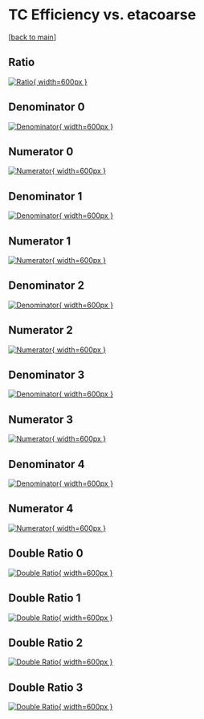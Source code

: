 # TC Efficiency vs. etacoarse

[[back to main](./)]



## Ratio

[![Ratio](../mtv/var/TC_base_321_0_eff_etacoarse.png){ width=600px }](../mtv/var/TC_base_321_0_eff_etacoarse.pdf)

## Denominator 0

[![Denominator](../mtv/den/TC_base_321_0_eff_etacoarse_den0.png){ width=600px }](../mtv/den/TC_base_321_0_eff_etacoarse_den0.pdf)

## Numerator 0

[![Numerator](../mtv/num/TC_base_321_0_eff_etacoarse_num0.png){ width=600px }](../mtv/num/TC_base_321_0_eff_etacoarse_num0.pdf)

## Denominator 1

[![Denominator](../mtv/den/TC_base_321_0_eff_etacoarse_den1.png){ width=600px }](../mtv/den/TC_base_321_0_eff_etacoarse_den1.pdf)

## Numerator 1

[![Numerator](../mtv/num/TC_base_321_0_eff_etacoarse_num1.png){ width=600px }](../mtv/num/TC_base_321_0_eff_etacoarse_num1.pdf)

## Denominator 2

[![Denominator](../mtv/den/TC_base_321_0_eff_etacoarse_den2.png){ width=600px }](../mtv/den/TC_base_321_0_eff_etacoarse_den2.pdf)

## Numerator 2

[![Numerator](../mtv/num/TC_base_321_0_eff_etacoarse_num2.png){ width=600px }](../mtv/num/TC_base_321_0_eff_etacoarse_num2.pdf)

## Denominator 3

[![Denominator](../mtv/den/TC_base_321_0_eff_etacoarse_den3.png){ width=600px }](../mtv/den/TC_base_321_0_eff_etacoarse_den3.pdf)

## Numerator 3

[![Numerator](../mtv/num/TC_base_321_0_eff_etacoarse_num3.png){ width=600px }](../mtv/num/TC_base_321_0_eff_etacoarse_num3.pdf)

## Denominator 4

[![Denominator](../mtv/den/TC_base_321_0_eff_etacoarse_den4.png){ width=600px }](../mtv/den/TC_base_321_0_eff_etacoarse_den4.pdf)

## Numerator 4

[![Numerator](../mtv/num/TC_base_321_0_eff_etacoarse_num4.png){ width=600px }](../mtv/num/TC_base_321_0_eff_etacoarse_num4.pdf)

## Double Ratio 0

[![Double Ratio](../mtv/ratio/TC_base_321_0_eff_etacoarse_ratio0.png){ width=600px }](../mtv/ratio/TC_base_321_0_eff_etacoarse_ratio0.pdf)

## Double Ratio 1

[![Double Ratio](../mtv/ratio/TC_base_321_0_eff_etacoarse_ratio1.png){ width=600px }](../mtv/ratio/TC_base_321_0_eff_etacoarse_ratio1.pdf)

## Double Ratio 2

[![Double Ratio](../mtv/ratio/TC_base_321_0_eff_etacoarse_ratio2.png){ width=600px }](../mtv/ratio/TC_base_321_0_eff_etacoarse_ratio2.pdf)

## Double Ratio 3

[![Double Ratio](../mtv/ratio/TC_base_321_0_eff_etacoarse_ratio3.png){ width=600px }](../mtv/ratio/TC_base_321_0_eff_etacoarse_ratio3.pdf)


